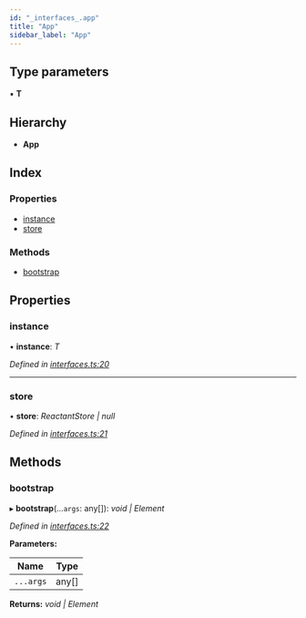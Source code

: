 ```yaml
---
id: "_interfaces_.app"
title: "App"
sidebar_label: "App"
---
```


## Type parameters

▪ **T**

## Hierarchy

* **App**

## Index

### Properties

* [instance](_interfaces_.app.md#instance)
* [store](_interfaces_.app.md#store)

### Methods

* [bootstrap](_interfaces_.app.md#bootstrap)

## Properties

###  instance

• **instance**: *T*

*Defined in [interfaces.ts:20](https://github.com/unadlib/reactant/blob/d83826e/packages/reactant/src/interfaces.ts#L20)*

___

###  store

• **store**: *ReactantStore | null*

*Defined in [interfaces.ts:21](https://github.com/unadlib/reactant/blob/d83826e/packages/reactant/src/interfaces.ts#L21)*

## Methods

###  bootstrap

▸ **bootstrap**(...`args`: any[]): *void | Element*

*Defined in [interfaces.ts:22](https://github.com/unadlib/reactant/blob/d83826e/packages/reactant/src/interfaces.ts#L22)*

**Parameters:**

Name | Type |
------ | ------ |
`...args` | any[] |

**Returns:** *void | Element*
